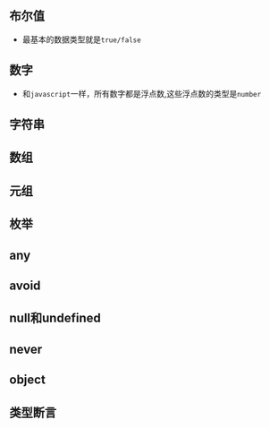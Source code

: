 ## 布尔值
- 最基本的数据类型就是`true/false`
## 数字
- 和`javascript`一样，所有数字都是浮点数,这些浮点数的类型是`number`
## 字符串
## 数组
## 元组
## 枚举
## any
## avoid
## null和undefined
## never
## object
## 类型断言